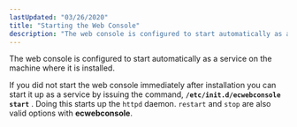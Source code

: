 ```yaml
---
lastUpdated: "03/26/2020"
title: "Starting the Web Console"
description: "The web console is configured to start automatically as a service on the machine where it is installed If you did not start the web console immediately after installation you can start it up as a service by issuing the command etc init d ecwebconsole start Doing this starts up..."
---
```


The web console is configured to start automatically as a service on the machine where it is installed.

If you did not start the web console immediately after installation you can start it up as a service by issuing the command, **`/etc/init.d/ecwebconsole start`**       . Doing this starts up the `httpd` daemon. `restart` and `stop` are also valid options with **ecwebconsole**.